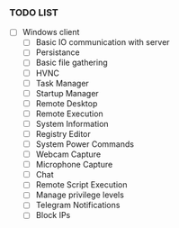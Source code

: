 ### TODO LIST
- [ ] Windows client
  - [ ] Basic IO communication with server
  - [ ] Persistance
  - [ ] Basic file gathering
  - [ ] HVNC 
  - [ ] Task Manager  
  - [ ] Startup Manager 
  - [ ] Remote Desktop 
  - [ ] Remote Execution 
  - [ ] System Information 
  - [ ] Registry Editor   
  - [ ] System Power Commands 
  - [ ] Webcam Capture   
  - [ ] Microphone Capture 
  - [ ] Chat    
  - [ ] Remote Script Execution  
  - [ ] Manage privilege levels
  - [ ] Telegram Notifications   
  - [ ] Block IPs   